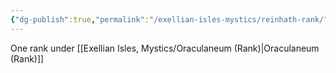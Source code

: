 ```yaml
---
{"dg-publish":true,"permalink":"/exellian-isles-mystics/reinhath-rank/","noteIcon":""}
---
```


One rank under [[Exellian Isles, Mystics/Oraculaneum (Rank)\|Oraculaneum (Rank)]]